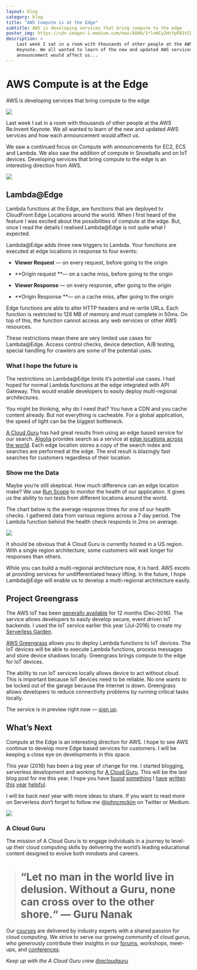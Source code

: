 ```yaml
---
layout: blog
category: blog
title: "AWS Compute is at the Edge"
subtitle: AWS is developing services that bring compute to the edge
poster_img: https://cdn-images-1.medium.com/max/6000/1*lnHCy2HcYpPB1tCDgQoVFg.jpeg
description: >
    Last week I sat in a room with thousands of other people at the AWS Re:Invent
    Keynote. We all wanted to learn of the new and updated AWS services and how each
    announcement would affect us...
---
```


# AWS Compute is at the Edge

AWS is developing services that bring compute to the edge

![](https://cdn-images-1.medium.com/max/6000/1*lnHCy2HcYpPB1tCDgQoVFg.jpeg)

Last week I sat in a room with thousands of other people at the AWS Re:Invent Keynote. We all wanted to learn of the new and updated AWS services and how each announcement would affect us.

We saw a continued focus on Compute with announcements for EC2, ECS and Lambda. We also saw the addition of compute in Snowballs and on IoT devices. Developing services that bring compute to the edge is an interesting direction from AWS.

![](https://cdn-images-1.medium.com/max/12000/1*b4KybLDNHFsD74MzM1IrAA.jpeg)

## Lambda@Edge

Lambda functions at the Edge, are functions that are deployed to CloudFront Edge Locations around the world. When I first heard of the feature I was excited about the possibilities of compute at the edge. But, once I read the details I realised Lambda@Edge is not quite what I expected.

Lambda@Edge adds three new triggers to Lambda. Your functions are executed at edge locations in response to four events:

* **Viewer Request** — on every request, before going to the origin

* **Origin request **— on a cache miss, before going to the origin

* **Viewer Response** — on every response, after going to the origin

* **Origin Response **— on a cache miss, after going to the origin

Edge functions are able to alter HTTP headers and re-write URLs. Each function is restricted to 128 MB of memory and must complete in 50ms. On top of this, the function cannot access any web services or other AWS resources.

These restrictions mean there are very limited use cases for Lambda@Edge. Access control checks, device detection, A/B testing, special handling for crawlers are some of the potential uses.

### What I hope the future is

The restrictions on Lambda@Edge limits it’s potential use cases. I had hoped for normal Lambda functions at the edge integrated with API Gateway. This would enable developers to easily deploy multi-regional architectures.

You might be thinking, why do I need that? You have a CDN and you cache content already. But not everything is cacheable. For a global application, the speed of light can be the biggest bottleneck.

[A Cloud Guru](https://acloud.guru/) has had great results from using an edge based service for our search. [Algolia](https://www.algolia.com/) provides search as a service at [edge locations across the world](https://stories.algolia.com/algolia-s-fury-road-to-a-worldwide-api-c1536c46f3a5). Each edge location stores a copy of the search index and searches are performed at the edge. The end result is blazingly fast searches for customers regardless of their location.

### Show me the Data

Maybe you’re still skeptical. How much difference can an edge location make? We use [Run Scope](https://www.runscope.com) to monitor the health of our application. It gives us the ability to run tests from different locations around the world.

The chart below is the average response times for one of our health checks. I gathered data from various regions across a 7 day period. The Lambda function behind the health check responds in 2ms on average.

![](https://cdn-images-1.medium.com/max/2000/1*9UeECZgUunRk_Wcy5xrwqw.png)

It should be obvious that A Cloud Guru is currently hosted in a US region. With a single region architecture, some customers will wait longer for responses than others.

While you can build a multi-regional architecture now, it is hard. AWS excels at providing services for undifferentiated heavy lifting. In the future, I hope Lambda@Edge will enable us to develop a multi-regional architecture easily.

## Project Greengrass

The AWS IoT has been [generally available](https://aws.amazon.com/blogs/aws/aws-iot-now-generally-available/) for 12 months (Dec-2016). The service allows developers to easily develop secure, event driven IoT backends. I used the IoT service earlier this year (Jul-2016) to create my [Serverless Garden](https://serverless.zone/serverless-architectures-9e23af71097a).

[AWS Greengrass](https://aws.amazon.com/blogs/aws/aws-greengrass-ubiquitous-real-world-computing/) allows you to deploy Lambda functions to IoT devices. The IoT devices will be able to execute Lambda functions, process messages and store device shadows locally. Greengrass brings compute to the edge for IoT devices.

The ability to run IoT services locally allows device to act without cloud. This is important because IoT devices need to be reliable. No one wants to be locked out of the garage because the internet is down. Greengrass allows developers to reduce connectivity problems by running critical tasks locally.

The service is in preview right now — [sign up](https://pages.awscloud.com/greengrass-preview.html).

## What’s Next

Compute at the Edge is an interesting direction for AWS. I hope to see AWS continue to develop more Edge based services for customers. I will be keeping a close eye on developments in this space.

This year (2016) has been a big year of change for me. I started blogging, serverless development and working for [A Cloud Guru](https://acloud.guru). This will be the last blog post for me this year. I hope you have [found](https://blog.johncmckim.me/express-to-aws-lambda-part-1-a057096abe34) [something](https://blog.johncmckim.me/serverless-framework-the-good-parts-9d84e5a02467) I [have](https://serverless.zone/abstracting-the-back-end-with-faas-e5e80e837362) [written](https://serverless.zone/ci-cd-with-serverless-v1-0-0-beta-ccb332944c6) [this](https://serverless.zone/serverless-architectures-9e23af71097a) [year](https://read.acloud.guru/adopting-serverless-people-and-devops-336e3ab89e96) [helpful](https://read.acloud.guru/aws-re-invent-2016-keynote-summary-39d254447747).

I will be back next year with more ideas to share. If you want to read more on Serverless don’t forget to follow me [@johncmckim](https://twitter.com/johncmckim) on Twitter or Medium.

![](https://cdn-images-1.medium.com/max/2000/1*4SAJI2W8hInwwRCn7R8a6A.png)

### A Cloud Guru

The mission of A Cloud Guru is to engage individuals in a journey to level-up their cloud computing skills by delivering the world’s leading educational content designed to evolve both mindsets and careers.
> # “Let no man in the world live in delusion. Without a Guru, none can cross over to the other shore.“ — Guru Nanak

Our [courses](https://acloud.guru/courses) are delivered by industry experts with a shared passion for cloud computing. We strive to serve our growing community of cloud gurus, who generously contribute their insights in our [forums](https://acloud.guru/forums/home), workshops, meet-ups, and [conferences](https://acloud.guru/serverless).

*Keep up with the A Cloud Guru crew [@acloudguru](https://twitter.com/acloudguru)*
